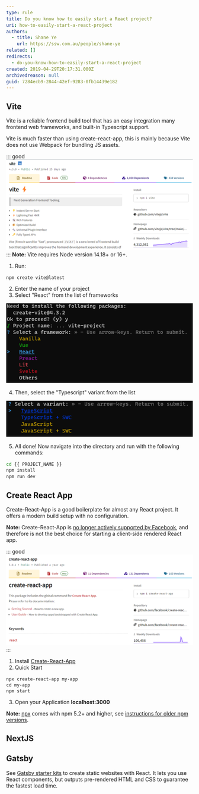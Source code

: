 ```yaml
---
type: rule
title: Do you know how to easily start a React project?
uri: how-to-easily-start-a-react-project
authors:
  - title: Shane Ye
    url: https://ssw.com.au/people/shane-ye
related: []
redirects:
  - do-you-know-how-to-easily-start-a-react-project
created: 2019-04-29T20:17:31.000Z
archivedreason: null
guid: 7284ecb9-2844-42ef-9283-0fb14439e182
---
```

## Vite

Vite is a reliable frontend build tool that has an easy integration many frontend web frameworks, and built-in Typescript support.  

Vite is much faster than using create-react-app, this is mainly because Vite does not use Webpack for bundling JS assets. 

::: good
![Good example: Use Vite to generate a react-ts project](vite.png)
:::
**Note:** Vite requires Node version 14.18+ or 16+. 

1. Run:

```shell
npm create vite@latest 
```

2. Enter the name of your project
3. Select "React" from the list of frameworks

![Figure: The framework options with Vite](vite-pick.png)

4. Then, select the "Typescript" variant from the list

![Figure: The variant options with Vite](vite-pick-typescript.png)

5. All done! Now navigate into the directory and run with the following commands:

```bash
cd {{ PROJECT_NAME }}
npm install 
npm run dev
```
## Create React App

Create-React-App is a good boilerplate for almost any React project. It offers a modern build setup with no configuration. 

**Note:** Create-React-App is [no longer actively supported by Facebook](https://github.com/facebook/create-react-app/discussions/11086#discussioncomment-956516), and therefore is not the best choice for starting a client-side rendered React app. 

<!--endintro-->

::: good
![Good example: Use the create-react-app npm package](new-create-react-app.png)
:::

1. Install [Create-React-App](https://github.com/facebook/create-react-app)
2. Quick Start

```shell
npx create-react-app my-app
cd my-app
npm start
```

3. Open your Application **localhost:3000**

**Note:** [npx](https://medium.com/@maybekatz/introducing-npx-an-npm-package-runner-55f7d4bd282b) comes with npm 5.2+ and higher, see [instructions for older npm versions](https://gist.github.com/gaearon/4064d3c23a77c74a3614c498a8bb1c5f).
## NextJS

## Gatsby

See [Gatsby starter kits](https://www.gatsbyjs.com/starters/) to create static websites with React. It lets you use React components, but outputs pre-rendered HTML and CSS to guarantee the fastest load time.